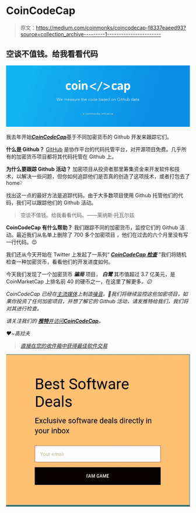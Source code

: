 # CoinCodeCap

> 原文：<https://medium.com/coinmonks/coincodecap-f8337eaeed93?source=collection_archive---------1----------------------->

## 空谈不值钱。给我看看代码

![](img/16e2016b57f4618dddc553cfe15eb678.png)

我去年开始[***CoinCodeCap***](https://coincodecap.com)基于不同加密货币的 Github 开发来跟踪它们。

**什么是 Github？** [GitHub](https://github.com/) 是协作平台的代码托管平台，对开源项目免费。几乎所有的加密货币项目都将其代码托管在 Github 上。

**为什么要跟踪 Github 活动？** 加密项目从投资者那里筹集资金来开发软件和技术，以解决一些问题，但你如何追踪他们是否真的创造了这项技术，或者打包去了 home❔

找出这一点的最好方法是追踪代码。由于大多数项目使用 Github 托管他们的代码，我们可以跟踪他们的 Github 活动。

> 空谈不值钱。给我看看代码。——莱纳斯·托瓦尔兹

**CoinCodeCap 有什么帮助？** 我们跟踪不同的加密货币，监控它们的 Github 活动。最近我们从名单上删除了 700 多个加密项目 ，他们在过去的六个月里没有写一行代码。😉

我们还从今天开始在 Twitter 上发起了一系列“ [***CoinCodeCap 检查***](https://twitter.com/coincodecap/status/1149278027018203137) ”我们将随机检查一种加密货币，看看他们的开发进度如何。

今天我们发现了一个加密货币 ***骗局*** 项目， ***白鹭*** 其市值超过 3.7 亿美元，是 CoinMarketCap 上排名前 40 的硬币之一，在这里了解更多[](https://twitter.com/coincodecap/status/1149278027018203137)*。😕*

*CoinCodeCap 已经在[主流媒体](https://www.moneycontrol.com/news/business/cryptocurrency/cardano-most-actively-developed-cryptocurrency-in-2018-bitcoin-not-even-in-top-50-3350361.html)上制造[噪音](https://www.ccn.com/the-top-10-cryptocurrencies-arent-the-most-actively-developed/)。👏我们将继续监控这些加密项目，如果你投资了任何加密项目，并想了解它的 Github 活动，请发推特给我们，我们将对其进行检查。*

*请关注我们的 [***推特***并访问](https://twitter.com/coincodecap)[***CoinCodeCap***](https://coincodecap.com)。*

*❤️~高拉夫*

> *[直接在您的收件箱中获得最佳软件交易](https://coincodecap.com/?utm_source=coinmonks)*

*[![](img/7c0b3dfdcbfea594cc0ae7d4f9bf6fcb.png)](https://coincodecap.com/?utm_source=coinmonks)*